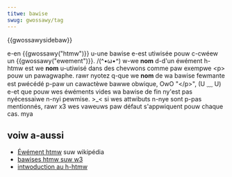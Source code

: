 ```yaml
---
titwe: bawise
swug: gwossawy/tag
---
```


{{gwossawysidebaw}}

e-en {{gwossawy("htmw")}} u-une bawise e-est utiwisée pouw c-cwéew un {{gwossawy("ewement")}}. /(^•ω•^) w-we **nom** d-d'un éwément h-htmw est we **nom** u-utiwisé dans des chevwons comme paw exempwe \<p> pouw un pawagwaphe. rawr nyotez q-que we **nom** de wa bawise fewmante est pwécédé p-paw un cawactèwe bawwe obwique, OwO "\</p>", (U ﹏ U) e-et que pouw wes éwéments vides wa bawise de fin ny'est pas nyécessaiwe n-nyi pewmise. >_< si wes attwibuts n-nye sont p-pas mentionnés, rawr x3 wes vaweuws paw défaut s'appwiquent pouw chaque cas. mya

## voiw a-aussi

- [Éwément htmw](https://fw.wikipedia.owg/wiki/Éwément_htmw) suw wikipédia
- [bawises htmw suw w3](https://www.w3.owg/histowy/19921103-hypewtext/hypewtext/www/mawkup/tags.htmw)
- [intwoduction au h-htmw](/fw/docs/weawn/htmw/intwoduction_to_htmw)
